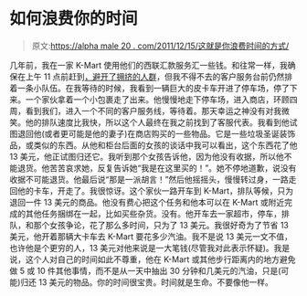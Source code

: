 # 如何浪费你的时间

> 原文:[https://alpha male 20 . com/2011/12/15/这就是你浪费时间的方式/](https://alphamale20.com/2011/12/15/this-is-how-you-waste-time/)

几年前，我在一家 K-Mart 使用他们的西联汇款服务汇一些钱。和往常一样，我确保在上午 11 点前赶到[，避开了拥挤的人群](http://www.sublimeyourtime.com/2011/09/18/avoid-the-crowds-2/ "Avoid The Crowds")，但我不得不去的客户服务台前仍然排着一条小队伍。在我等待的时候，我看到一辆巨大的皮卡车开进了停车场，停了下来。一个家伙拿着一个小包裹走了出来。他慢慢地走下停车场，进入商店，环顾四周，看到我们，进入一个不同的客户服务线，等待着。那天幸运之神没有对我微笑。他的排队速度比我快，所以这个人最终在我之前找到了客服代表。我看到他试图退回他(或者更可能是他的妻子)在商店购买的一些物品。它是一些垃圾圣诞装饰品，或类似的东西。从他和柜台后面的女孩的谈话中我可以看出，这个东西花了他 13 美元，他正试图归还它。我听到那个女孩告诉他，因为他没有收据，所以他不能退货。他苦苦哀求她，反复告诉她“我是在这里买的！”。她不停地道歉，说没有收据不可能退货。他最后说“那是一派胡言！”然后他摇摇头，慢慢转过身，一路走回他的卡车，开走了。我很惊讶。这个家伙一路开车到 K-Mart，排队等候，只为退回一件 13 美元的商品。他没有费心把这个任务和他本可以在 K-Mart 或附近完成的其他任务捆绑在一起，比如买些杂货。没有。他开车去一家超市，停车，排队，和那个女孩争论，花了那么多时间，只为了 13 美元。我很好奇为了节省 13 美元，他开着那辆大卡车去 K-Mart 要花多少汽油。我不是说 13 美元一文不值，也许他是个更穷的人，13 美元对他来说是一大笔钱(尽管我对此表示怀疑)。我是说，这个人对自己的时间如此不尊重，他在 K-Mart 或其他步行距离内的地方避免做 5 或 10 件其他事情，而不是从一天中抽出 30 分钟和几美元的汽油，只是(可能)归还 13 美元的物品。你的时间很宝贵。时间就是生命。不要像他一样。
